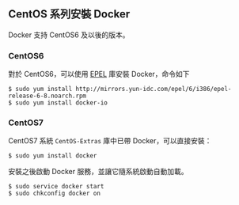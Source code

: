 ## CentOS 系列安裝 Docker

Docker 支持 CentOS6 及以後的版本。

### CentOS6
對於 CentOS6，可以使用 [EPEL](https://fedoraproject.org/wiki/EPEL) 庫安裝 Docker，命令如下
```
$ sudo yum install http://mirrors.yun-idc.com/epel/6/i386/epel-release-6-8.noarch.rpm
$ sudo yum install docker-io
```

### CentOS7
CentOS7 系統 `CentOS-Extras` 庫中已帶 Docker，可以直接安裝：
```
$ sudo yum install docker
```

安裝之後啟動 Docker 服務，並讓它隨系統啟動自動加載。
```
$ sudo service docker start
$ sudo chkconfig docker on
```
